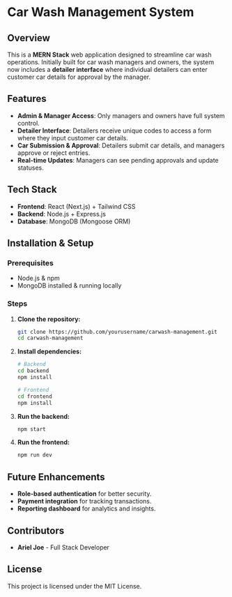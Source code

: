 # Car Wash Management System

## Overview
This is a **MERN Stack** web application designed to streamline car wash operations. Initially built for car wash managers and owners, the system now includes a **detailer interface** where individual detailers can enter customer car details for approval by the manager.

## Features
- **Admin & Manager Access**: Only managers and owners have full system control.
- **Detailer Interface**: Detailers receive unique codes to access a form where they input customer car details.
- **Car Submission & Approval**: Detailers submit car details, and managers approve or reject entries.
- **Real-time Updates**: Managers can see pending approvals and update statuses.

## Tech Stack
- **Frontend**: React (Next.js) + Tailwind CSS
- **Backend**: Node.js + Express.js
- **Database**: MongoDB (Mongoose ORM)

## Installation & Setup
### Prerequisites
- Node.js & npm
- MongoDB installed & running locally

### Steps
1. **Clone the repository:**
   ```bash
   git clone https://github.com/yourusername/carwash-management.git
   cd carwash-management
   ```

2. **Install dependencies:**
   ```bash
   # Backend
   cd backend
   npm install
   ```
   ```bash
   # Frontend
   cd frontend
   npm install
   ```

3. **Run the backend:**
   ```bash
   npm start
   ```

4. **Run the frontend:**
   ```bash
   npm run dev
   ```


## Future Enhancements
- **Role-based authentication** for better security.
- **Payment integration** for tracking transactions.
- **Reporting dashboard** for analytics and insights.

## Contributors
- **Ariel Joe** - Full Stack Developer

## License
This project is licensed under the MIT License.

